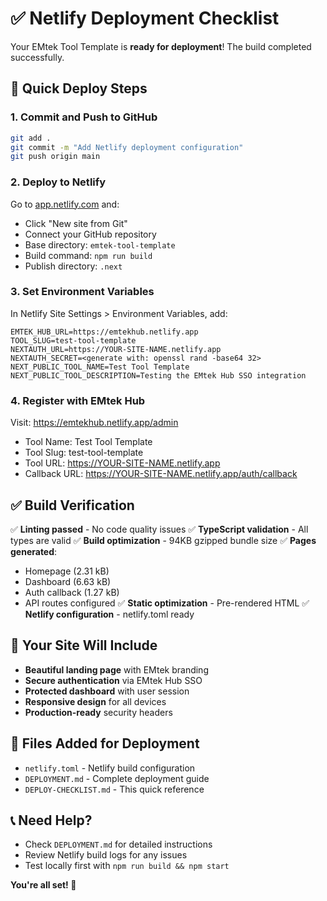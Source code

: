 # ✅ Netlify Deployment Checklist

Your EMtek Tool Template is **ready for deployment**! The build completed successfully.

## 🎯 Quick Deploy Steps

### 1. Commit and Push to GitHub
```bash
git add .
git commit -m "Add Netlify deployment configuration"
git push origin main
```

### 2. Deploy to Netlify
Go to [app.netlify.com](https://app.netlify.com) and:
- Click "New site from Git"
- Connect your GitHub repository
- Base directory: `emtek-tool-template`
- Build command: `npm run build`
- Publish directory: `.next`

### 3. Set Environment Variables
In Netlify Site Settings > Environment Variables, add:

```
EMTEK_HUB_URL=https://emtekhub.netlify.app
TOOL_SLUG=test-tool-template
NEXTAUTH_URL=https://YOUR-SITE-NAME.netlify.app
NEXTAUTH_SECRET=<generate with: openssl rand -base64 32>
NEXT_PUBLIC_TOOL_NAME=Test Tool Template
NEXT_PUBLIC_TOOL_DESCRIPTION=Testing the EMtek Hub SSO integration
```

### 4. Register with EMtek Hub
Visit: https://emtekhub.netlify.app/admin
- Tool Name: Test Tool Template
- Tool Slug: test-tool-template
- Tool URL: https://YOUR-SITE-NAME.netlify.app
- Callback URL: https://YOUR-SITE-NAME.netlify.app/auth/callback

## ✅ Build Verification

✅ **Linting passed** - No code quality issues
✅ **TypeScript validation** - All types are valid
✅ **Build optimization** - 94KB gzipped bundle size
✅ **Pages generated**:
  - Homepage (2.31 kB)
  - Dashboard (6.63 kB)
  - Auth callback (1.27 kB)
  - API routes configured
✅ **Static optimization** - Pre-rendered HTML
✅ **Netlify configuration** - netlify.toml ready

## 🚀 Your Site Will Include

- **Beautiful landing page** with EMtek branding
- **Secure authentication** via EMtek Hub SSO
- **Protected dashboard** with user session
- **Responsive design** for all devices
- **Production-ready** security headers

## 🔧 Files Added for Deployment

- `netlify.toml` - Netlify build configuration
- `DEPLOYMENT.md` - Complete deployment guide
- `DEPLOY-CHECKLIST.md` - This quick reference

## 📞 Need Help?

- Check `DEPLOYMENT.md` for detailed instructions
- Review Netlify build logs for any issues
- Test locally first with `npm run build && npm start`

**You're all set! 🎉**

